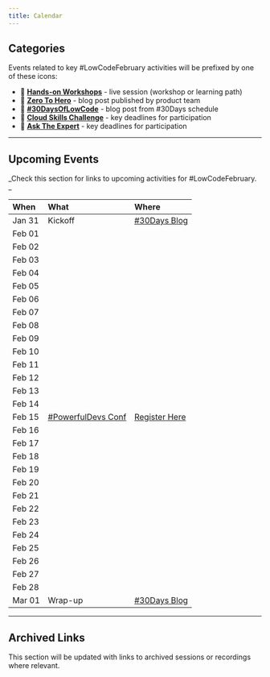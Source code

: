 ```yaml
---
title: Calendar
---
```


## Categories

Events related to key #LowCodeFebruary activities will be prefixed by one of these icons:

 * 🧰 [**Hands-on Workshops**](/lowcode-februrary/AskTheExpert) - live session (workshop or learning path)
 * 🚀 [**Zero To Hero**](/lowcode-februrary/ZeroToHero) - blog post published by product team
 * 🔋 [**#30DaysOfLowCode**](/lowcode-februrary/30Days) - blog post from #30Days schedule
 * 🎯 [**Cloud Skills Challenge**](/lowcode-februrary/CloudSkills) - key deadlines for participation
 * 💬 [**Ask The Expert**](/lowcode-februrary/AskTheExpert) - key deadlines for participation

---

## Upcoming Events

_Check this section for links to upcoming activities for #LowCodeFebruary. _


| When | What | Where |
|:---|:---|:---|
| Jan 31 |  Kickoff  | [#30Days Blog](/blog)  |
| Feb 01 |  |  |
| Feb 02 |  |  |
| Feb 03 |  |  |
| Feb 04 |  |  |
| Feb 05 |  |  |
| Feb 06 |  |  |
| Feb 07 |  |  |
| Feb 08 |  |  |
| Feb 09 |  |  |
| Feb 10 |  |  |
| Feb 11 |  |  |
| Feb 12 |  |  |
| Feb 13 |  |  |
| Feb 14 |  |  |
| Feb 15 | [#PowerfulDevs Conf](https://learn.microsoft.com/en-us/events/learn-events/powerful-devs-2023/?WT.mc_id=javascript-82212-ninarasi) | [Register Here](https://learn.microsoft.com/en-us/events/learn-events/powerful-devs-2023/?WT.mc_id=javascript-82212-ninarasi)  |
| Feb 16 |  |  |
| Feb 17 |  |  |
| Feb 18 |  |  |
| Feb 19 |  |  |
| Feb 20 |  |  |
| Feb 21 |  |  |
| Feb 22 |  |  |
| Feb 23 |  |  |
| Feb 24 |  |  |
| Feb 25 |  |  |
| Feb 26 |  |  |
| Feb 27 |  |  |
| Feb 28 |  |  |
| Mar 01 |  Wrap-up  | [#30Days Blog](/blog)  |

---

## Archived Links

This section will be updated with links to archived sessions or recordings where relevant.